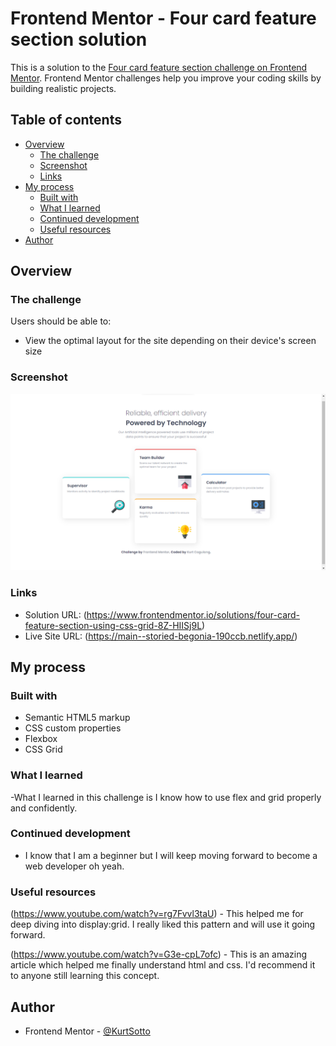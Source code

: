 # Frontend Mentor - Four card feature section solution

This is a solution to the [Four card feature section challenge on Frontend Mentor](https://www.frontendmentor.io/challenges/four-card-feature-section-weK1eFYK). Frontend Mentor challenges help you improve your coding skills by building realistic projects. 

## Table of contents

- [Overview](#overview)
  - [The challenge](#the-challenge)
  - [Screenshot](#screenshot)
  - [Links](#links)
- [My process](#my-process)
  - [Built with](#built-with)
  - [What I learned](#what-i-learned)
  - [Continued development](#continued-development)
  - [Useful resources](#useful-resources)
- [Author](#author)

## Overview

### The challenge

Users should be able to:

- View the optimal layout for the site depending on their device's screen size

### Screenshot
<img src="/images/Screenshot 2023-07-31 200153.png">

### Links

- Solution URL: (https://www.frontendmentor.io/solutions/four-card-feature-section-using-css-grid-8Z-HIISj9L)
- Live Site URL: (https://main--storied-begonia-190ccb.netlify.app/)

## My process

### Built with

- Semantic HTML5 markup
- CSS custom properties
- Flexbox
- CSS Grid
  
### What I learned

-What I learned in this challenge is I know how to use flex and grid properly and confidently.

### Continued development

- I know that I am a beginner but I will keep moving forward to become a web developer oh yeah.

### Useful resources

(https://www.youtube.com/watch?v=rg7Fvvl3taU) - This helped me for deep diving into display:grid. I really liked this pattern and will use it going forward.

(https://www.youtube.com/watch?v=G3e-cpL7ofc) - This is an amazing article which helped me finally understand html and css. I'd recommend it to anyone still learning this concept.

## Author

- Frontend Mentor - [@KurtSotto](https://www.frontendmentor.io/profile/KurtSotto)
